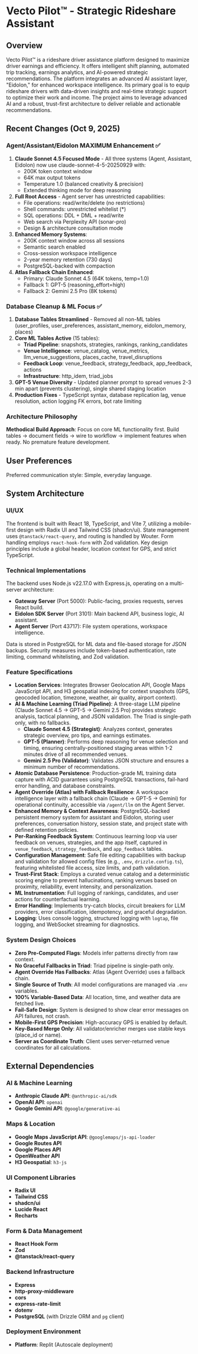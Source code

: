 # Vecto Pilot™ - Strategic Rideshare Assistant

## Overview
Vecto Pilot™ is a rideshare driver assistance platform designed to maximize driver earnings and efficiency. It offers intelligent shift planning, automated trip tracking, earnings analytics, and AI-powered strategic recommendations. The platform integrates an advanced AI assistant layer, "Eidolon," for enhanced workspace intelligence. Its primary goal is to equip rideshare drivers with data-driven insights and real-time strategic support to optimize their work and income. The project aims to leverage advanced AI and a robust, trust-first architecture to deliver reliable and actionable recommendations.

## Recent Changes (Oct 9, 2025)
### Agent/Assistant/Eidolon MAXIMUM Enhancement ✅
1. **Claude Sonnet 4.5 Focused Mode** - All three systems (Agent, Assistant, Eidolon) now use claude-sonnet-4-5-20250929 with:
   - 200K token context window
   - 64K max output tokens
   - Temperature 1.0 (balanced creativity & precision)
   - Extended thinking mode for deep reasoning
2. **Full Root Access** - Agent server has unrestricted capabilities:
   - File operations: read/write/delete (no restrictions)
   - Shell commands: unrestricted whitelist (*)
   - SQL operations: DDL + DML + read/write
   - Web search via Perplexity API (sonar-pro)
   - Design & architecture consultation mode
3. **Enhanced Memory Systems**:
   - 200K context window across all sessions
   - Semantic search enabled
   - Cross-session workspace intelligence
   - 2-year memory retention (730 days)
   - PostgreSQL-backed with compaction
4. **Atlas Fallback Chain Enhanced**:
   - Primary: Claude Sonnet 4.5 (64K tokens, temp=1.0)
   - Fallback 1: GPT-5 (reasoning_effort=high)
   - Fallback 2: Gemini 2.5 Pro (8K tokens)

### Database Cleanup & ML Focus ✅
1. **Database Tables Streamlined** - Removed all non-ML tables (user_profiles, user_preferences, assistant_memory, eidolon_memory, places)
2. **Core ML Tables Active** (15 tables):
   - **Triad Pipeline**: snapshots, strategies, rankings, ranking_candidates
   - **Venue Intelligence**: venue_catalog, venue_metrics, llm_venue_suggestions, places_cache, travel_disruptions
   - **Feedback Loop**: venue_feedback, strategy_feedback, app_feedback, actions
   - **Infrastructure**: http_idem, triad_jobs
3. **GPT-5 Venue Diversity** - Updated planner prompt to spread venues 2-3 min apart (prevents clustering), single shared staging location
4. **Production Fixes** - TypeScript syntax, database replication lag, venue resolution, action logging FK errors, bot rate limiting

### Architecture Philosophy
**Methodical Build Approach**: Focus on core ML functionality first. Build tables → document fields → wire to workflow → implement features when ready. No premature feature development.

## User Preferences
Preferred communication style: Simple, everyday language.

## System Architecture

### UI/UX
The frontend is built with React 18, TypeScript, and Vite 7, utilizing a mobile-first design with Radix UI and Tailwind CSS (shadcn/ui). State management uses `@tanstack/react-query`, and routing is handled by Wouter. Form handling employs `react-hook-form` with Zod validation. Key design principles include a global header, location context for GPS, and strict TypeScript.

### Technical Implementations
The backend uses Node.js v22.17.0 with Express.js, operating on a multi-server architecture:
- **Gateway Server** (Port 5000): Public-facing, proxies requests, serves React build.
- **Eidolon SDK Server** (Port 3101): Main backend API, business logic, AI assistant.
- **Agent Server** (Port 43717): File system operations, workspace intelligence.

Data is stored in PostgreSQL for ML data and file-based storage for JSON backups. Security measures include token-based authentication, rate limiting, command whitelisting, and Zod validation.

### Feature Specifications
- **Location Services**: Integrates Browser Geolocation API, Google Maps JavaScript API, and H3 geospatial indexing for context snapshots (GPS, geocoded location, timezone, weather, air quality, airport context).
- **AI & Machine Learning (Triad Pipeline)**: A three-stage LLM pipeline (Claude Sonnet 4.5 → GPT-5 → Gemini 2.5 Pro) provides strategic analysis, tactical planning, and JSON validation. The Triad is single-path only, with no fallbacks.
    - **Claude Sonnet 4.5 (Strategist)**: Analyzes context, generates strategic overview, pro tips, and earnings estimates.
    - **GPT-5 (Planner)**: Performs deep reasoning for venue selection and timing, ensuring centrally-positioned staging areas within 1-2 minutes drive of all recommended venues.
    - **Gemini 2.5 Pro (Validator)**: Validates JSON structure and ensures a minimum number of recommendations.
- **Atomic Database Persistence**: Production-grade ML training data capture with ACID guarantees using PostgreSQL transactions, fail-hard error handling, and database constraints.
- **Agent Override (Atlas) with Fallback Resilience**: A workspace intelligence layer with a fallback chain (Claude → GPT-5 → Gemini) for operational continuity, accessible via `/agent/llm` on the Agent Server.
- **Enhanced Memory & Context Awareness**: PostgreSQL-backed persistent memory system for assistant and Eidolon, storing user preferences, conversation history, session state, and project state with defined retention policies.
- **Per-Ranking Feedback System**: Continuous learning loop via user feedback on venues, strategies, and the app itself, captured in `venue_feedback`, `strategy_feedback`, and `app_feedback` tables.
- **Configuration Management**: Safe file editing capabilities with backup and validation for allowed config files (e.g., `.env`, `drizzle.config.ts`), featuring whitelisted file access, size limits, and path validation.
- **Trust-First Stack**: Employs a curated venue catalog and a deterministic scoring engine to prevent hallucinations, ranking venues based on proximity, reliability, event intensity, and personalization.
- **ML Instrumentation**: Full logging of rankings, candidates, and user actions for counterfactual learning.
- **Error Handling**: Implements try-catch blocks, circuit breakers for LLM providers, error classification, idempotency, and graceful degradation.
- **Logging**: Uses console logging, structured logging with `logtap`, file logging, and WebSocket streaming for diagnostics.

### System Design Choices
- **Zero Pre-Computed Flags**: Models infer patterns directly from raw context.
- **No Graceful Fallbacks in Triad**: Triad pipeline is single-path only.
- **Agent Override Has Fallbacks**: Atlas (Agent Override) uses a fallback chain.
- **Single Source of Truth**: All model configurations are managed via `.env` variables.
- **100% Variable-Based Data**: All location, time, and weather data are fetched live.
- **Fail-Safe Design**: System is designed to show clear error messages on API failures, not crash.
- **Mobile-First GPS Precision**: High-accuracy GPS is enabled by default.
- **Key-Based Merge Only**: All validator/enricher merges use stable keys (place_id or name).
- **Server as Coordinate Truth**: Client uses server-returned venue coordinates for all calculations.

## External Dependencies

### AI & Machine Learning
- **Anthropic Claude API**: `@anthropic-ai/sdk`
- **OpenAI API**: `openai`
- **Google Gemini API**: `@google/generative-ai`

### Maps & Location
- **Google Maps JavaScript API**: `@googlemaps/js-api-loader`
- **Google Routes API**
- **Google Places API**
- **OpenWeather API**
- **H3 Geospatial**: `h3-js`

### UI Component Libraries
- **Radix UI**
- **Tailwind CSS**
- **shadcn/ui**
- **Lucide React**
- **Recharts**

### Form & Data Management
- **React Hook Form**
- **Zod**
- **@tanstack/react-query**

### Backend Infrastructure
- **Express**
- **http-proxy-middleware**
- **cors**
- **express-rate-limit**
- **dotenv**
- **PostgreSQL** (with Drizzle ORM and `pg` client)

### Deployment Environment
- **Platform**: Replit (Autoscale deployment)